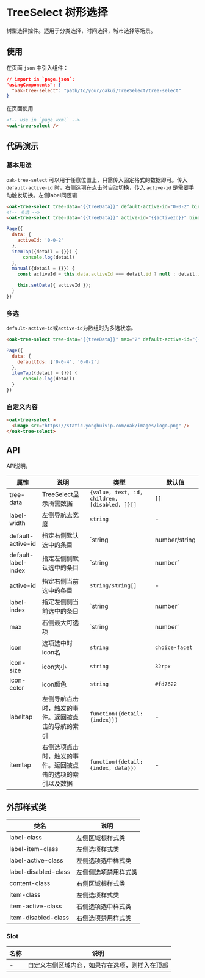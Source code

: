 # TreeSelect 树形选择
树型选择控件。适用于分类选择，时间选择，城市选择等场景。

## 使用

在页面 `json` 中引入组件：

```json
// import in `page.json`:
"usingComponents": {
  "oak-tree-select": "path/to/your/oakui/TreeSelect/tree-select"
}
```

在页面使用
```html
<!-- use in `page.wxml` -->
<oak-tree-select />
```

## 代码演示

### 基本用法
`oak-tree-select` 可以用于任意位置上，只需传入固定格式的数据即可。传入 `default-active-id` 时，右侧选项在点击时自动切换，传入 `active-id` 是需要手动触发切换。左侧label同逻辑
```html
<oak-tree-select tree-data="{{treeData}}" default-active-id="0-0-2" bind:itemtap="itemTap"/>
<!-- 多选 -->
<oak-tree-select tree-data="{{treeData}}" active-id="{{activeId}}" bind:itemtap="manual"/>
```
```js
Page({
  data: {
    activeId: '0-0-2'
  },
  itemTap({detail = {}}) {
      console.log(detail)
  },
  manual({detail = {}}) {
    const activeId = this.data.activeId === detail.id ? null : detail.id;

    this.setData({ activeId });
  }
})
```

### 多选
`default-active-id`或`active-id`为数组时为多选状态。
```html
<oak-tree-select tree-data="{{treeData}}" max="2" default-active-id="{{ defaultIds }}" />
```

```js
Page({
  data: {
    defaultIds: ['0-0-4', '0-0-2']
  },
  itemTap({detail = {}}) {
      console.log(detail)
  }
})

````

### 自定义内容

```html
<oak-tree-select >
  <image src="https://static.yonghuivip.com/oak/images/logo.png" />
</oak-tree-select>
```


## API
API说明。

| 属性 | 说明 | 类型 | 默认值 |
|-----------|-----------|-----------|-------------|
| tree-data | TreeSelect显示所需数据 | `{value, text, id, children, [disabled, ]}[]` | `[]` |
| label-width | 左侧导航去宽度 | `string` | - |
| default-active-id | 指定右侧默认选中的条目 | `string|number/string|number[]` | - |
| default-label-index | 指定左侧侧默认选中的条目 | `string|number` | `0` |
| active-id | 指定右侧当前选中的条目 | `string/string[]` | - |
| label-index | 指定左侧侧当前选中的条目 | `string|number` | `0` |
| max | 右侧最大可选项 | `string|number` | `Infinity` |
| icon | 选项选中时icon名  | `string` | `choice-facet` |
| icon-size | icon大小  | `string` | `32rpx` |
| icon-color | icon颜色  | `string` | `#fd7622` |
| labeltap | 左侧导航点击时，触发的事件。返回被点击的导航的索引 | `function({detail: {index}})` | - |
| itemtap | 右侧选项点击时，触发的事件。返回被点击的选项的索引以及数据 | `function({detail: {index, data}})` | - |


## 外部样式类

| 类名 | 说明 |
|-----------|-----------|
| label-class | 左侧区域根样式类 |
| label-item-class | 左侧选项样式类 |
| label-active-class | 左侧选项选中样式类 |
| label-disabled-class | 左侧侧选项禁用样式类 |
| content-class | 右侧区域根样式类 |
| item-class | 左侧选项样式类 |
| item-active-class | 右侧选项选中样式类 |
| item-disabled-class | 右侧选项禁用样式类 |


### Slot

| 名称 | 说明 |
|-----------|-----------|
| - | 自定义右侧区域内容，如果存在选项，则插入在顶部 |

